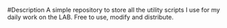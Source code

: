 #Description
A simple repository to store all the utility scripts I use for my daily work on the LAB. Free to use, modify and distribute.
